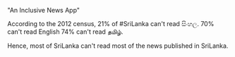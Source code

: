 "An Inclusive News App"

According to the 2012 census,
21% of #SriLanka can't read සිංහල.
70% can't read English
74% can't read தமிழ்.

Hence, most of SriLanka can't read most of the news published in SriLanka.
